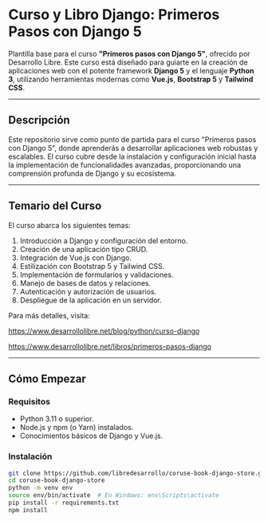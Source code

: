 # Curso y Libro Django: Primeros Pasos con Django 5

Plantilla base para el curso **"Primeros pasos con Django 5"**, ofrecido por Desarrollo Libre. Este curso está diseñado para guiarte en la creación de aplicaciones web con el potente framework **Django 5** y el lenguaje **Python 3**, utilizando herramientas modernas como **Vue.js**, **Bootstrap 5** y **Tailwind CSS**.

---

## Descripción

Este repositorio sirve como punto de partida para el curso "Primeros pasos con Django 5", donde aprenderás a desarrollar aplicaciones web robustas y escalables. El curso cubre desde la instalación y configuración inicial hasta la implementación de funcionalidades avanzadas, proporcionando una comprensión profunda de Django y su ecosistema.

---

## Temario del Curso

El curso abarca los siguientes temas:

1. Introducción a Django y configuración del entorno.
2. Creación de una aplicación tipo CRUD.
3. Integración de Vue.js con Django.
4. Estilización con Bootstrap 5 y Tailwind CSS.
5. Implementación de formularios y validaciones.
6. Manejo de bases de datos y relaciones.
7. Autenticación y autorización de usuarios.
8. Despliegue de la aplicación en un servidor.

Para más detalles, visita:

https://www.desarrollolibre.net/blog/python/curso-django

https://www.desarrollolibre.net/libros/primeros-pasos-django

---

## Cómo Empezar

### Requisitos

- Python 3.11 o superior.
- Node.js y npm (o Yarn) instalados.
- Conocimientos básicos de Django y Vue.js.

### Instalación

```bash
git clone https://github.com/libredesarrollo/coruse-book-django-store.git
cd coruse-book-django-store
python -m venv env
source env/bin/activate  # En Windows: env\Scripts\activate
pip install -r requirements.txt
npm install
